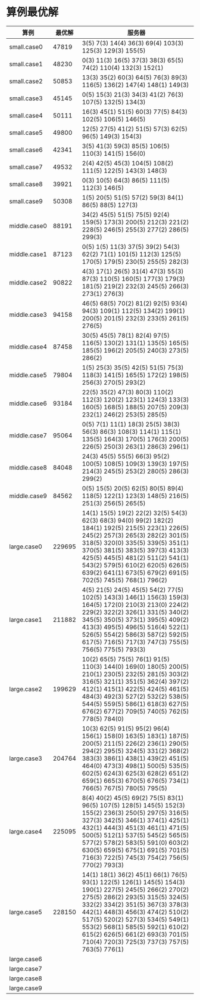 # 算例最优解

| 算例 | 最优解 | 服务器 |
| ---- | ------ | ------ |
| small.case0 | 47819 | 3(5) 7(3) 14(4) 36(3) 69(4) 103(3) 125(3) 129(3) 155(5) |
| small.case1 | 48230 | 0(3) 11(3) 16(5) 37(3) 38(3) 65(5) 74(2) 110(4) 132(3) 152(1) |
| small.case2 | 50853 | 13(3) 35(2) 60(3) 64(5) 76(3) 89(3) 116(5) 136(2) 147(4) 148(1) 149(3) |
| small.case3 | 45145 | 0(5) 15(3) 21(3) 34(3) 41(2) 76(3) 107(5) 132(5) 134(3) |
| small.case4 | 50111 | 16(3) 45(1) 51(5) 60(3) 77(5) 84(3) 102(5) 106(5) 146(5) |
| small.case5 | 49800 | 12(5) 27(5) 41(2) 51(5) 57(3) 62(5) 96(5) 149(3) 154(3) |
| small.case6 | 42341 | 3(5) 41(3) 59(3) 85(5) 106(5) 110(3) 141(5) 156(0) |
| small.case7 | 49532 | 2(4) 42(5) 45(3) 104(5) 108(2) 111(5) 122(5) 143(3) 148(3) |
| small.case8 | 39921 | 0(3) 10(5) 64(3) 86(5) 111(5) 112(3) 146(5) |
| small.case9 | 50308 | 1(5) 20(5) 51(5) 57(2) 59(3) 84(1) 86(5) 88(5) 127(3) |
| middle.case0 | 88191 | 34(2) 45(5) 51(5) 75(5) 92(4) 159(5) 173(3) 200(5) 212(3) 221(2) 228(5) 246(5) 255(3) 277(2) 286(5) 299(3) |
| middle.case1 | 87123 | 0(5) 1(5) 11(3) 37(5) 39(2) 54(3) 62(2) 71(1) 101(5) 112(3) 125(5) 170(5) 179(5) 230(5) 255(5) 282(3) |
| middle.case2 | 90822 | 4(3) 17(1) 26(5) 31(4) 47(3) 55(3) 87(3) 110(5) 160(5) 177(3) 179(3) 181(5) 219(2) 232(3) 245(5) 266(3) 273(1) 276(3) |
| middle.case3 | 94158 | 46(5) 68(5) 70(2) 81(2) 92(5) 93(4) 94(3) 109(1) 112(5) 134(2) 199(1) 200(5) 201(5) 232(3) 233(5) 261(5) 276(5) |
| middle.case4 | 87458 | 30(5) 45(5) 78(1) 82(4) 97(5) 116(5) 130(2) 131(1) 135(5) 165(5) 185(5) 196(2) 205(5) 240(3) 273(5) 286(2) |
| middle.case5 | 79804 | 1(5) 25(3) 35(5) 42(5) 51(5) 75(3) 118(3) 141(5) 165(5) 172(2) 198(5) 256(3) 270(5) 293(2) |
| middle.case6 | 93184 | 22(5) 35(2) 47(3) 80(3) 110(2) 112(3) 120(2) 123(1) 124(3) 133(3) 160(5) 168(5) 188(5) 207(5) 209(3) 232(1) 246(2) 253(5) 285(5) |
| middle.case7 | 95064 | 0(5) 7(1) 11(1) 18(3) 25(5) 38(3) 56(3) 86(3) 108(3) 114(1) 115(1) 135(5) 164(3) 170(5) 176(3) 200(5) 226(5) 250(3) 263(1) 286(3) 296(1) |
| middle.case8 | 84048 | 24(3) 45(5) 55(5) 66(3) 95(2) 100(5) 108(5) 109(3) 139(3) 197(5) 214(3) 245(5) 253(2) 280(5) 286(3) 299(2) |
| middle.case9 | 84562 | 0(5) 15(5) 20(5) 62(5) 80(5) 89(4) 118(5) 122(1) 123(3) 148(5) 216(5) 251(3) 256(5) 265(5) |
| large.case0 | 229695 | 14(1) 15(5) 19(2) 22(2) 32(5) 54(3) 62(3) 68(3) 94(0) 99(2) 182(2) 184(1) 192(5) 215(5) 223(1) 226(5) 245(2) 257(3) 265(3) 282(2) 301(5) 318(5) 320(0) 335(5) 339(5) 351(1) 370(5) 381(5) 383(5) 397(3) 413(3) 425(5) 445(5) 481(2) 511(2) 541(1) 543(2) 579(5) 610(2) 620(5) 626(5) 639(2) 641(1) 673(5) 679(2) 691(5) 702(5) 745(5) 768(1) 796(2)
| large.case1 | 211882 | 4(5) 21(5) 24(5) 45(5) 54(2) 77(5) 102(5) 143(3) 146(1) 156(3) 159(3) 164(5) 172(0) 210(3) 213(0) 224(2) 229(2) 322(2) 326(1) 331(5) 340(2) 345(5) 350(5) 373(1) 395(5) 409(2) 413(3) 495(5) 496(5) 516(4) 522(1) 526(5) 554(2) 586(3) 587(2) 592(5) 617(5) 716(5) 717(3) 747(3) 755(5) 756(5) 775(5) 793(3) |
| large.case2 | 199629 | 10(2) 65(5) 75(5) 76(1) 91(5) 110(3) 144(0) 169(0) 180(5) 200(5) 210(1) 230(5) 232(5) 281(5) 303(2) 316(5) 321(1) 351(5) 362(4) 397(2) 412(1) 415(1) 422(5) 424(5) 461(5) 484(3) 492(3) 527(2) 532(2) 538(5) 544(5) 559(5) 586(1) 618(3) 627(5) 676(2) 677(2) 709(5) 740(5) 762(5) 778(5) 784(0) |
| large.case3 | 204764 | 10(3) 62(5) 91(5) 95(2) 96(4) 156(1) 158(0) 163(5) 183(1) 187(5) 200(5) 211(5) 226(2) 236(1) 290(5) 294(2) 295(5) 324(5) 331(2) 368(2) 383(3) 386(1) 438(1) 439(2) 451(5) 464(0) 473(3) 498(1) 500(5) 535(5) 602(5) 624(3) 625(3) 628(2) 651(2) 659(1) 665(3) 670(5) 676(5) 734(1) 766(5) 767(5) 780(5) 795(5) |
| large.case4 | 225095 | 8(4) 40(2) 45(5) 69(2) 75(5) 83(1) 96(5) 107(5) 128(5) 145(5) 152(3) 155(2) 236(3) 250(5) 297(5) 316(5) 327(3) 342(5) 346(1) 374(1) 425(1) 432(1) 444(3) 451(3) 461(1) 471(5) 500(5) 512(1) 537(5) 545(2) 565(5) 577(2) 578(2) 583(5) 591(0) 603(2) 630(5) 659(5) 675(1) 691(5) 701(5) 716(3) 722(5) 745(3) 754(2) 756(5) 770(2) 793(3) |
| large.case5 | 228150 | 14(1) 18(1) 36(2) 45(1) 66(1) 76(5) 93(1) 122(5) 126(1) 145(5) 154(3) 190(1) 227(5) 245(5) 266(2) 270(2) 275(5) 286(2) 293(5) 315(5) 324(5) 332(2) 334(2) 351(5) 367(3) 378(3) 442(1) 448(3) 456(3) 474(2) 510(2) 517(5) 520(2) 527(3) 534(5) 549(1) 553(2) 568(1) 585(5) 592(1) 610(2) 615(2) 626(5) 661(2) 693(3) 701(5) 710(4) 720(3) 725(3) 737(3) 757(5) 763(5) 776(1) |
| large.case6 | | |
| large.case7 | | |
| large.case8 | | |
| large.case9 | | |
